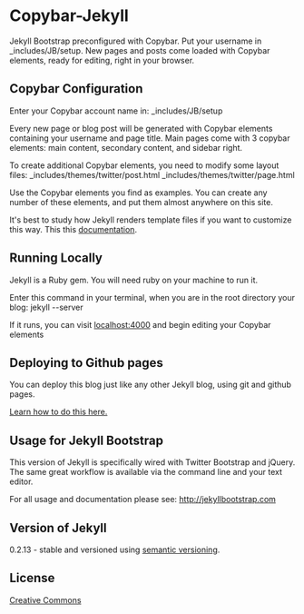 # Copybar-Jekyll

Jekyll Bootstrap preconfigured with Copybar.  Put your username in _includes/JB/setup.  New pages and posts come loaded with Copybar elements, ready for editing, right in your browser.  


## Copybar Configuration

Enter your Copybar account name in:
_includes/JB/setup

Every new page or blog post will be generated with Copybar elements containing your username and page title.  Main pages come with 3 copybar elements: main content, secondary content, and sidebar right.

To create additional Copybar elements, you need to modify some layout files:
_includes/themes/twitter/post.html
_includes/themes/twitter/page.html

Use the Copybar elements you find as examples.  You can create any number of these elements, and put them almost anywhere on this site.

It's best to study how Jekyll renders template files if you want to customize this way.  This this [documentation](http://jekyllbootstrap.com/lessons/jekyll-introduction.html#initial_setup).

## Running Locally

Jekyll is a Ruby gem.  You will need ruby on your machine to run it.

Enter this command in your terminal, when you are in the root directory your blog:
jekyll --server

If it runs, you can visit [localhost:4000](http://localhost:4000) and begin editing your Copybar elements

## Deploying to Github pages

You can deploy this blog just like any other Jekyll blog, using git and github pages.

[Learn how to do this here.](https://help.github.com/articles/using-jekyll-with-pages)


## Usage for Jekyll Bootstrap

This version of Jekyll is specifically wired with Twitter Bootstrap and jQuery.  The same great workflow is available via the command line and your text editor.

For all usage and documentation please see: <http://jekyllbootstrap.com>

## Version of Jekyll

0.2.13 - stable and versioned using [semantic versioning](http://semver.org/).


## License

[Creative Commons](http://creativecommons.org/licenses/by-nc-sa/3.0/)
